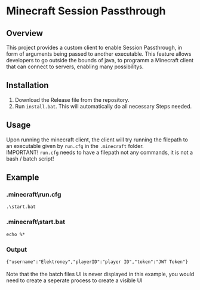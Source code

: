 ﻿# Minecraft Session Passthrough
## Overview
This project provides a custom client to enable Session Passthrough, in form of arguments being passed to another executable. This feature allows developers to go outside the bounds of java, to programm a Minecraft client that can connect to servers, enabling many possibilitys.

## Installation

1. Download the Release file from the repository.
2. Run `install.bat`. This will automatically do all necessary Steps needed.
## Usage
Upon running the minecraft client, the client will try running the filepath to an executable given by `run.cfg` in the `.minecraft` folder.\
IMPORTANT! `run.cfg` needs to have a filepath not any commands, it is not a bash / batch script!
## Example
### .minecraft\run.cfg
`.\start.bat`
### .minecraft\start.bat
`echo %*`
### Output
`{"username":"Elektroney","playerID":"player ID","token":"JWT Token"}`\
<br>
Note that the the batch files UI is never displayed in this example, you would need to create a seperate process to create a visible UI



